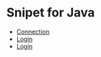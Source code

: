 # Snipet for Java
* [Connection](https://github.com/mrzonk/snippetcode/tree/main/java/Connection)
* [Login](https://github.com/mrzonk/snippetcode/tree/main/java/Login)
* [Login](Login/README.MD)